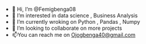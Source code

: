 - 👋 Hi, I’m @Femigbenga08
- 👀 I’m interested in data science , Business Analysis
- 🌱 I’m currently wroking on Python , Pandas , Numpy
- 💞️ I’m looking to collaborate on more projects
- 📫You can reach me on Ojogbenga40@gmail.com
